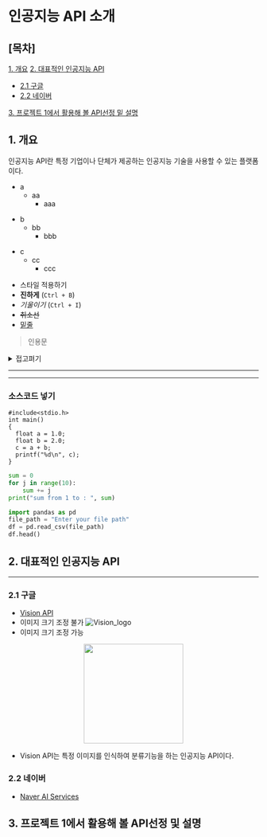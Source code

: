 
# 인공지능 API 소개

## [목차]
[1. 개요](#1-개요)
[2. 대표적인 인공지능 API](#2-대표적인-인공지능-api)
  - [2.1 구글](#21-구글)
  - [2.2 네이버](#22-네이버)

[3. 프로젝트 1에서 활용해 볼 API선정 밑 설명](#3-프로젝트-1에서-활용해-볼-api선정-및-설명)

## 1. 개요
인공지능 API란 특정 기업이나 단체가 제공하는 인공지능 기술을 사용할 수 있는 플랫폼이다.

* a
  * aa
    * aaa

+ b
  + bb
    + bbb

- c
  - cc
    - ccc

* 스타일 적용하기
* **진하게** (`Ctrl + B`)
* _기울이기_ (`Ctrl + I`)
* <s>취소선</s>
* <u>밑줄</u>

> 인용문
<details><summary>접고펴기</summary>내용</details>

---
***

### 소스코드 넣기
```
#include<stdio.h>
int main()
{
  float a = 1.0;
  float b = 2.0;
  c = a + b;
  printf("%d\n", c);
}
```
```python
sum = 0
for j in range(10):
    sum += j
print("sum from 1 to : ", sum)
```

```python
import pandas as pd
file_path = "Enter your file path"
df = pd.read_csv(file_path)
df.head()
```



## 2. 대표적인 인공지능 API
* * *

### 2.1 구글
* [Vision API](https://cloud.google.com/vision?hl=ko)
* 이미지 크기 조정 불가
![Vision_logo](https://community.appinventor.mit.edu/uploads/default/2ad031bc25a55c4d3f55ff5ead8b2de63cdf28bf)
* 이미지 크기 조정 가능
<p align="center">
<img src="./Vision_logo.png" width="200"/>
</p>

  * Vision API는 특정 이미지를 인식하여 분류기능을 하는 인공지능 API이다.



### 2.2 네이버
* [Naver AI Services](https://www.ncloud.com/product/aiService)

## 3. 프로젝트 1에서 활용해 볼 API선정 및 설명


